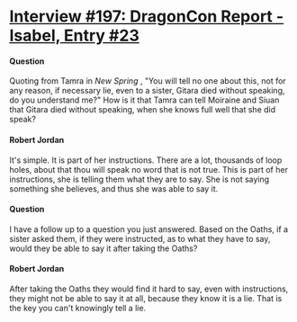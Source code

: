# [Interview #197: DragonCon Report - Isabel, Entry #23](https://www.theoryland.com/intvmain.php?i=197#23)

#### Question

Quoting from Tamra in
*New Spring*
, "You will tell no one about this, not for any reason, if necessary lie, even to a sister, Gitara died without speaking, do you understand me?" How is it that Tamra can tell Moiraine and Siuan that Gitara died without speaking, when she knows full well that she did speak?

#### Robert Jordan

It's simple. It is part of her instructions. There are a lot, thousands of loop holes, about that thou will speak no word that is not true. This is part of her instructions, she is telling them what they are to say. She is not saying something she believes, and thus she was able to say it.

#### Question

I have a follow up to a question you just answered. Based on the Oaths, if a sister asked them, if they were instructed, as to what they have to say, would they be able to say it after taking the Oaths?

#### Robert Jordan

After taking the Oaths they would find it hard to say, even with instructions, they might not be able to say it at all, because they know it is a lie. That is the key you can't knowingly tell a lie.


